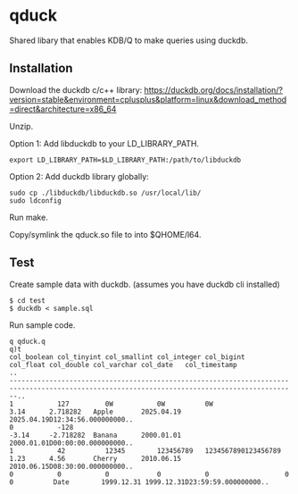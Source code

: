 # qduck

Shared libary that enables KDB/Q to make queries using duckdb.

## Installation

Download the duckdb c/c++ library:
https://duckdb.org/docs/installation/?version=stable&environment=cplusplus&platform=linux&download_method=direct&architecture=x86_64

Unzip.

Option 1: Add libduckdb to your LD_LIBRARY_PATH.

```
export LD_LIBRARY_PATH=$LD_LIBRARY_PATH:/path/to/libduckdb
```

Option 2: Add duckdb library globally:

```
sudo cp ./libduckdb/libduckdb.so /usr/local/lib/
sudo ldconfig
```

Run make.

Copy/symlink the qduck.so file to into $QHOME/l64.

## Test

Create sample data with duckdb. (assumes you have duckdb cli installed)

```
$ cd test
$ duckdb < sample.sql
```

Run sample code.

```
q qduck.q
q)t
col_boolean col_tinyint col_smallint col_integer col_bigint          col_float col_double col_varchar col_date   col_timestamp                ..
----------------------------------------------------------------------------------------------------------------------------------------------..
1           127         0W           0W          0W                  3.14      2.718282   Apple       2025.04.19 2025.04.19D12:34:56.000000000..
0           -128                                                     -3.14     -2.718282  Banana      2000.01.01 2000.01.01D00:00:00.000000000..
1           42          12345        123456789   1234567890123456789 1.23      4.56       Cherry      2010.06.15 2010.06.15D08:30:00.000000000..
0           0           0            0           0                   0         0          Date        1999.12.31 1999.12.31D23:59:59.000000000..
```